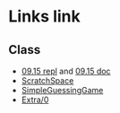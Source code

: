 # Links link
## Class
* [09.15 repl](https://replit.com/team/CS9-Block1-2122/0915) and [09.15 doc](https://docs.google.com/document/d/1WAr6Yle4xU0D-bpK6VjDQz9so8D-KkXe-0OGhKrVSFg/edit?usp=sharing)
* [ScratchSpace](https://replit.com/team/CS9-Block1-2122/ScratchSpace)
* [SimpleGuessingGame](https://replit.com/team/CS9-Block1-2122/ScratchSpace)
* [Extra/0](https://replit.com/team/CS9-Block1-2122/0)

